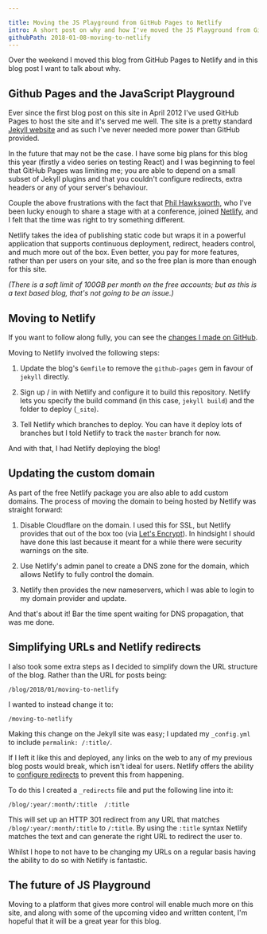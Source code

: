```yaml
---

title: Moving the JS Playground from GitHub Pages to Netlify
intro: A short post on why and how I've moved the JS Playground from GitHub Pages to Netlify.
githubPath: 2018-01-08-moving-to-netlify
---
```


Over the weekend I moved this blog from GitHub Pages to Netlify and in this blog
post I want to talk about why.

## Github Pages and the JavaScript Playground

Ever since the first blog post on this site in April 2012 I've used GitHub Pages
to host the site and it's served me well. The site is a pretty standard
[Jekyll website](https://jekyllrb.com) and as such I've never needed more power
than GitHub provided.

In the future that may not be the case. I have some big plans for this blog this
year (firstly a video series on testing React) and I was beginning to feel that
GitHub Pages was limiting me; you are able to depend on a small subset of Jekyll
plugins and that you couldn't configure redirects, extra headers or any of your
server's behaviour.

Couple the above frustrations with the fact that
[Phil Hawksworth](https://twitter.com/philhawksworth), who I've been lucky
enough to share a stage with at a conference, joined
[Netlify](https://www.netlify.com), and I felt that the time was right to try
something different.

Netlify takes the idea of publishing static code but wraps it in a powerful
application that supports continuous deployment, redirect, headers control, and
much more out of the box. Even better, you pay for more features, rather than
per users on your site, and so the free plan is more than enough for this site.

_(There is a soft limit of 100GB per month on the free accounts; but as this is
a text based blog, that's not going to be an issue.)_

## Moving to Netlify

If you want to follow along fully, you can see the
[changes I made on GitHub](https://github.com/jackfranklin/javascriptplayground.com/pull/89).

Moving to Netlify involved the following steps:

1. Update the blog's `Gemfile` to remove the `github-pages` gem in favour of
   `jekyll` directly.

2. Sign up / in with Netlify and configure it to build this repository. Netlify
   lets you specify the build command (in this case, `jekyll build`) and the
   folder to deploy (`_site`).

3. Tell Netlify which branches to deploy. You can have it deploy lots of
   branches but I told Netlify to track the `master` branch for now.

And with that, I had Netlify deploying the blog!

## Updating the custom domain

As part of the free Netlify package you are also able to add custom domains. The
process of moving the domain to being hosted by Netlify was straight forward:

1. Disable Cloudflare on the domain. I used this for SSL, but Netlify provides
   that out of the box too (via [Let's Encrypt](https://letsencrypt.org/)). In
   hindsight I should have done this last because it meant for a while there
   were security warnings on the site.

2. Use Netlify's admin panel to create a DNS zone for the domain, which allows
   Netlify to fully control the domain.

3. Netlify then provides the new nameservers, which I was able to login to my
   domain provider and update.

And that's about it! Bar the time spent waiting for DNS propagation, that was me
done.

## Simplifying URLs and Netlify redirects

I also took some extra steps as I decided to simplify down the URL structure of
the blog. Rather than the URL for posts being:

```
/blog/2018/01/moving-to-netlify
```

I wanted to instead change it to:

```
/moving-to-netlify
```

Making this change on the Jekyll site was easy; I updated my `_config.yml` to
include `permalink: /:title/`.

If I left it like this and deployed, any links on the web to any of my previous
blog posts would break, which isn't ideal for users. Netlify offers the ability
to [configure redirects](https://www.netlify.com/docs/redirects/) to prevent
this from happening.

To do this I created a `_redirects` file and put the following line into it:

```
/blog/:year/:month/:title  /:title
```

This will set up an HTTP 301 redirect from any URL that matches
`/blog/:year/:month/:title` to `/:title`. By using the `:title` syntax Netlify
matches the text and can generate the right URL to redirect the user to.

Whilst I hope to not have to be changing my URLs on a regular basis having the
ability to do so with Netlify is fantastic.

## The future of JS Playground

Moving to a platform that gives more control will enable much more on this site,
and along with some of the upcoming video and written content, I'm hopeful that
it will be a great year for this blog.
